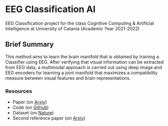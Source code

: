 # EEG Classification AI
EEG Classification project for the class Cognitive Computing &amp; Artificial Intelligence at University of Catania (Academic Year 2021-2022)

## Brief Summary 
This method aims to learn the brain manifold that is obtained by training a Classifier using EEG. After verifying that visual information can be extracted from EEG data, a multimodal approach is carried out using deep image and EEG encoders for learning a joint manifold that maximizes a compatibility measure between visual features and brain representations.

### Resources 
* Paper (on [Arxiv](https://arxiv.org/abs/1810.10974))
* Code (on [Github](https://github.com/perceivelab/eeg_visual_classification))
* Dataset (on [Nature](https://www.nature.com/articles/sdata2018308/tables/6))
* Second reference paper (on [Arxiv](https://arxiv.org/abs/1609.00344))
